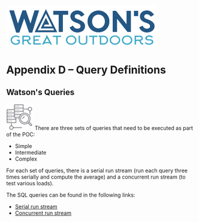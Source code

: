 ![Watsons](wxd-images/watsons-go-logo-small.png)

# Appendix D – Query Definitions 

## Watson's Queries 
![Watsons](wxd-images/poc-query.png)
There are three sets of queries that need to be executed as part of the POC:

* Simple
* Intermediate
* Complex

For each set of queries, there is a serial run stream (run each query three times serially and compute the average) and a concurrent run stream (to test various loads).

The SQL queries can be found in the following links:

* [Serial run stream](wxd-files/mockpoc-serial.tar.gz)
* [Concurrent run stream](wxd-files/mockpoc-concurrent.tar.gz)


